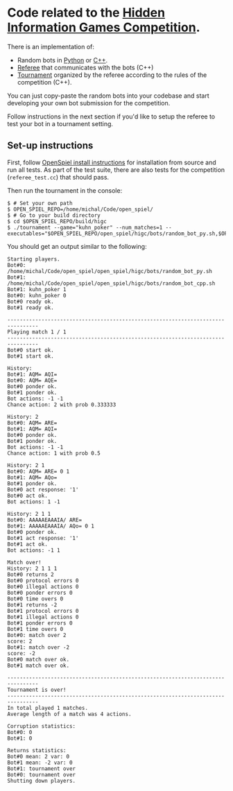 # Code related to the [Hidden Information Games Competition](http://higcompetition.info/).

There is an implementation of:

- Random bots in [Python](./bots/random_bot.py) or [C++](./bots/random_bot.cc).
- [Referee](./referee.h) that communicates with the bots (C++)
- [Tournament](./tournament.cc) organized by the referee according to the rules of the competition (C++).

You can just copy-paste the random bots into your codebase and start developing
your own bot submission for the competition.

Follow instructions in the next section if you'd like to setup the referee to
test your bot in a tournament setting.

## Set-up instructions

First, follow [OpenSpiel install instructions](../../docs/install.md) for
installation from source and run all tests. As part of the test suite, there are
also tests for the competition (`referee_test.cc`) that should pass.

Then run the tournament in the console:
```
$ # Set your own path
$ OPEN_SPIEL_REPO=/home/michal/Code/open_spiel/
$ # Go to your build directory
$ cd $OPEN_SPIEL_REPO/build/higc
$ ./tournament --game="kuhn_poker" --num_matches=1 --executables="$OPEN_SPIEL_REPO/open_spiel/higc/bots/random_bot_py.sh,$OPEN_SPIEL_REPO/open_spiel/higc/bots/random_bot_cpp.sh"
```

You should get an output similar to the following:

```
Starting players.
Bot#0: /home/michal/Code/open_spiel/open_spiel/higc/bots/random_bot_py.sh
Bot#1: /home/michal/Code/open_spiel/open_spiel/higc/bots/random_bot_cpp.sh
Bot#1: kuhn_poker 1
Bot#0: kuhn_poker 0
Bot#0 ready ok.
Bot#1 ready ok.

--------------------------------------------------------------------------------
Playing match 1 / 1
--------------------------------------------------------------------------------
Bot#0 start ok.
Bot#1 start ok.

History:
Bot#1: AQM= AQI=
Bot#0: AQM= AQE=
Bot#0 ponder ok.
Bot#1 ponder ok.
Bot actions: -1 -1
Chance action: 2 with prob 0.333333

History: 2
Bot#0: AQM= ARE=
Bot#1: AQM= AQI=
Bot#0 ponder ok.
Bot#1 ponder ok.
Bot actions: -1 -1
Chance action: 1 with prob 0.5

History: 2 1
Bot#0: AQM= ARE= 0 1
Bot#1: AQM= AQo=
Bot#1 ponder ok.
Bot#0 act response: '1'
Bot#0 act ok.
Bot actions: 1 -1

History: 2 1 1
Bot#0: AAAAAEAAAIA/ ARE=
Bot#1: AAAAAEAAAIA/ AQo= 0 1
Bot#0 ponder ok.
Bot#1 act response: '1'
Bot#1 act ok.
Bot actions: -1 1

Match over!
History: 2 1 1 1
Bot#0 returns 2
Bot#0 protocol errors 0
Bot#0 illegal actions 0
Bot#0 ponder errors 0
Bot#0 time overs 0
Bot#1 returns -2
Bot#1 protocol errors 0
Bot#1 illegal actions 0
Bot#1 ponder errors 0
Bot#1 time overs 0
Bot#0: match over 2
score: 2
Bot#1: match over -2
score: -2
Bot#0 match over ok.
Bot#1 match over ok.

--------------------------------------------------------------------------------
Tournament is over!
--------------------------------------------------------------------------------
In total played 1 matches.
Average length of a match was 4 actions.

Corruption statistics:
Bot#0: 0
Bot#1: 0

Returns statistics:
Bot#0 mean: 2 var: 0
Bot#1 mean: -2 var: 0
Bot#1: tournament over
Bot#0: tournament over
Shutting down players.
```